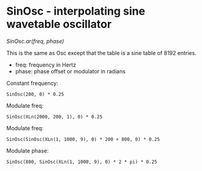 # SinOsc - interpolating sine wavetable oscillator

_SinOsc.ar(freq, phase)_

This is the same as Osc except that the table is a sine table of 8192 entries.

- freq: frequency in Hertz
- phase: phase offset or modulator in radians

Constant frequency:

    SinOsc(200, 0) * 0.25

Modulate freq:

    SinOsc(XLn(2000, 200, 1), 0) * 0.25

Modulate freq:

    SinOsc(SinOsc(XLn(1, 1000, 9), 0) * 200 + 800, 0) * 0.25

Modulate phase:

    SinOsc(800, SinOsc(XLn(1, 1000, 9), 0) * 2 * pi) * 0.25
